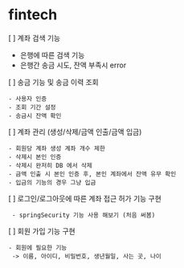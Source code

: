 # fintech

 [ ]  계좌 검색 기능

   - 은행에 따른 검색 기능
   - 은행간 송금 시도, 잔액 부족시 error

 [ ]  송금 기능 및 송금 이력 조회

    - 사용자 인증
    - 조회 기간 설정 
    - 송금시 잔액 확인
    
 [ ]  계좌 관리 (생성/삭제/금액 인출/금액 입금)

    - 회원당 계좌 생성 계좌 개수 제한
    - 삭제시 본인 인증 
    - 삭제시 완저히 DB 에서 삭제
    - 금액 인출 시 본인 인증 후, 본인 계좌에서 잔액 유무 확인
    - 입금의 기능의 경우 그냥 입금

 [ ]  로그인/로그아웃에 따른 계좌 접근 허가 기능 구현

     - springSecurity 기능 사용 해보기 (처음 써봄)

 [ ]  회원 가입 기능 구현 

    - 회원에 필요한 기능 
     -> 이름, 아이디, 비밀번호, 생년월일, 사는 곳, 나이 
    
